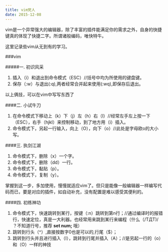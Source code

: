 ```yaml
---
title: vim党人
date: 2015-12-08
---
```

vim是一个异常强大的编辑器，除了丰富的插件能满足你的需求之外，自身的快捷键真的体现了快捷二字。所谓诸般编码，唯快特牛。

这里记录些vim从无到有的学习。

###vim

#####一. 初识风采

1. 插入（i）和退出到命令模式（ESC）//括号中均为所使用的键盘键。
2. 保存（:w）与退出(:q),两者经常合并起来使用(:wq),即保存后退出。

以上俩技，可以在vim中写写东西了

####二. 小试牛刀

1. 在命令模式下移动上（k）下（j）左（h）右（l）//经常左手左上按一下（ESC），右手（hjkl）来控制移动，到了地方用（i）插入。
2. 命令模式下，另起一行输入，向上（O），向下（o）//此处是字母欧o的大小写。

####三. 执剑江湖
1. 命令模式下，删除（x）一个字。
2. 命令模式下，删除（dd）一行。
3. 命令模式下，黏贴（p）。
4. 命令模式下，复制（y）。

掌握到这一步，多加使用，慢慢就适应vim了。但只是能像一般编辑器一样编写代码而已，要是对应的插件，如自动补充，没有配置是难以感受其便利的。


####四. 初练神功
1. 命令模式下，快速跳转到某行，按键（:n）跳转到第n行；//通过编译时的报错行，快速定位，真是一大利器。也经常用来跳到某行来编程（什么（/TДT)/ ？不知道行号，推荐 **set num;** 哦）
2. 跳转到行头（^）,直接按数字0也是可以的,行尾（$）；
3. 跳转到行头并且进行插入（I），跳转到行尾并插入（A）；//是另起一行的（o）和（O）一样的神技

 
